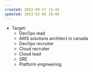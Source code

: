 ```yaml
---
created: 2022-04-17 15:43
updated: 2023-02-09 20:08
---
```

- Target:
	- DevOps lead
	- AWS solutions architect in canada
	- DevOps recruiter
	- Cloud recruiter
	- Cloud lead
	- SRE
	- Platform engineering


